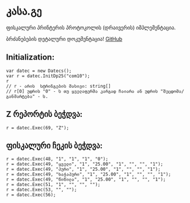 # კასა.გე
ფისკალური პრინტერის პროტოკოლის (დრაივერის) იმპლემენტაცია.

ბრძანებების დეტალური დოკუმენტაცია!
[GitHub](https://github.com/Antares007/KASA_GE/blob/master/docs/FPCommands.html)


## Initialization:
```
var datec = new Datecs();
var r = datec.InitDp25("com10");
r
// r - არის  სტრინგების მასივი: string[]
// r[0] უდრის "0" - ს თუ ყველაფერმა კარგად ჩაიარა ან უდრის "შეცდომა/განმარტება" - ს.

```
## Z რეპორტის ბეჭდვა:
```
r = datec.Exec(69, "Z");
```
## ფისკალური ჩეკის ბეჭდვა:
```
r = datec.Exec(48, "1", "1", "1", "0");
r = datec.Exec(49, "ყველი", "1", "25.00", "1", "", "", "1");
r = datec.Exec(49, "პური", "1", "25.00", "1", "", "", "1");
r = datec.Exec(49, "ხაჭაპური", "1", "25.00", "1", "", "", "1");
r = datec.Exec(49, "წიწილა", "1", "25.00", "1", "", "", "1");
r = datec.Exec(51, "1", "", "", "");
r = datec.Exec(53, "", "");
r = datec.Exec(56);
```
